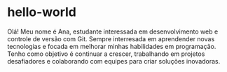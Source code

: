 # hello-world
Olá! Meu nome é Ana, estudante interessada em desenvolvimento web e controle de versão com Git. Sempre interresada em aprendender novas tecnologias e focada em melhorar minhas habilidades em programação. 
Tenho como objetivo é continuar a crescer, trabalhando em projetos desafiadores e colaborando com equipes para criar soluções inovadoras.
